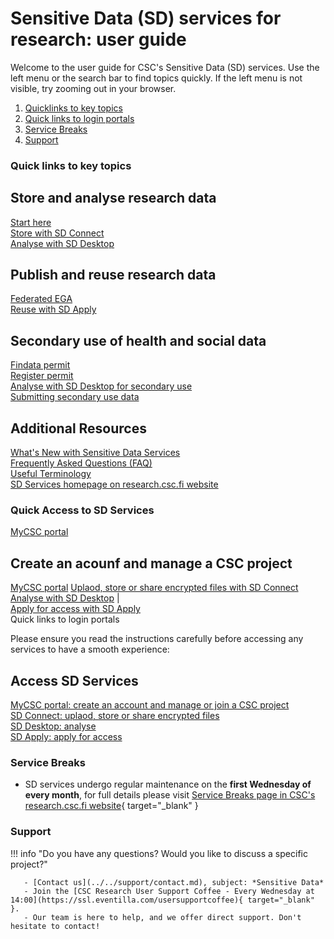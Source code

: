 
# Sensitive Data (SD) services for research: user guide

Welcome to the user guide for CSC's Sensitive Data (SD) services. Use the left menu or the search bar to find topics quickly. If the left menu is not visible, try zooming out in your browser.


1. [Quicklinks to key topics](#quick-links-to-key-topics) 
2. [Quick links to login portals](#quick-links-to-login-portals)
3. [Service Breaks](#service-breaks)
4. [Support](#suppport)




### Quick links to key topics

<div class="quick-links-container">
  <div class="quick-links-topic">
    <span class="quick-links-title"><h2>Store and analyse research data</h2></span>
    <div class="quick-links-item">
      <a class="quick-link" target="_self" href="sd-access/">Start here</a>
    </div>
    <div class="quick-links-item">
      <a class="quick-link" target="_self" href="sd_connect/">Store with SD Connect</a>
    </div>
    <div class="quick-links-item">
      <a class="quick-link" target="_self" href="sd_desktop/">Analyse with SD Desktop</a>
    </div>
  </div>
  <div class="quick-links-topic">
    <span class="quick-links-title"><h2>Publish and reuse research data</h2></span>
    <div class="quick-links-item">
      <a class="quick-link" target="_self" href="federatedega/">Federated EGA</a>
    </div>
    <div class="quick-links-item">
      <a class="quick-link" target="_self" href="sd-apply/">Reuse with SD Apply</a>
    </div>
  </div>
  <div class="quick-links-topic">
    <span class="quick-links-title"><h2>Secondary use of health and social data</h2></span>
    <div class="quick-links-item">
      <a class="quick-link" target="_self" href="findata-permit/">Findata permit</a>
    </div>
    <div class="quick-links-item">
      <a class="quick-link" target="_self" href="single-register-permit/">Register permit</a>
    </div>
    <div class="quick-links-item">
      <a class="quick-link" target="_self" href="sd-desktop-audited/">Analyse with SD Desktop for secondary use</a>
    </div>
    <div class="quick-links-item">
      <a class="quick-link" target="_self" href="single-register-submission/">Submitting secondary use data</a>
    </div>
  </div>
  <div class="quick-links-topic">
    <span class="quick-links-title"><h2>Additional Resources</h2></span>
    <div class="quick-links-item">
      <a class="quick-link" target="_self" href="../../support/wn/data-new/">What's New with Sensitive Data Services</a>
    </div>
    <div class="quick-links-item">
      <a class="quick-link" target="_self" href="../../support/faq/">Frequently Asked Questions (FAQ)</a>
    </div>
    <div class="quick-links-item">
      <a class="quick-link" target="_self" href="sd-terminology/">Useful Terminology</a>
     </div>
    <div class="quick-links-item">
      <a class="quick-link" target="_self" href="https://research.csc.fi/sensitive-data-services-for-research/">SD Services homepage on research.csc.fi website</a>
    </div>
  </div>
</div>



### Quick Access to SD Services  

<div class="quick-links-container">
  <div class="quick-links-topic">
    <div class="quick-links-item">
      <a class="quick-link" target="_blank" href="https://my.csc.fi/welcome">MyCSC portal</a>  
      <span class="quick-links-title"><h2>Create an acounf and manage a CSC project</h2></span>
    </div>
  </div>
</div>


<div class="quick-links-container">
  <div class="quick-links-topic">
    <div class="quick-links-item">
      <a class="quick-link" target="_blank" href="https://my.csc.fi/welcome">MyCSC portal</a>  
      <a class="quick-link" target="_blank" href="https://sd-connect.csc.fi/"> Uplaod, store or share encrypted files with SD Connect</a> 
    </div>
  </div>
</div>

<div class="quick-links-container">
  <div class="quick-links-topic">
    <div class="quick-links-item">
      <a class="quick-link" target="_blank" href="https://sd-desktop.csc.fi"> Analyse with SD Desktop</a> | 
    </div>
  </div>
</div

<div class="quick-links-container">
  <div class="quick-links-topic">
    <div class="quick-links-item">
      <a class="quick-link" target="_blank" href="https://sd-apply.csc.fi/"> Apply for access with SD Apply</a>  
    </div>
  </div>
</div



### Quick links to login portals

Please ensure you read the instructions carefully before accessing any services to have a smooth experience:

<div class="quick-links-container">
  <div class="quick-links-topic">
    <span class="quick-links-title"><h2>Access SD Services</h2></span>
    <div class="quick-links-item">
      <a class="quick-link" target="_blank" href="https://my.csc.fi/welcome">MyCSC portal: create an account and manage or join a CSC project</a>
    </div>
    <div class="quick-links-item">
      <a class="quick-link" target="_blank" href="https://sd-connect.csc.fi/">SD Connect: uplaod, store or share encrypted files</a>
    </div>
    <div class="quick-links-item">
      <a class="quick-link" target="_blank" href="https://sd-desktop.csc.fi">SD Desktop: analyse</a>
    </div>
    <div class="quick-links-item">
      <a class="quick-link" target="_blank" href="https://sd-apply.csc.fi/">SD Apply: apply for access</a>
    </div>
  </div>
</div>

### Service Breaks
   
* SD services undergo regular maintenance on the **first Wednesday of every month**, for full details please visit [Service Breaks page in CSC's research.csc.fi website](https://research.csc.fi/service-breaks){ target="_blank" } 


### Support

!!! info "Do you have any questions? Would you like to discuss a specific project?"
       
       - [Contact us](../../support/contact.md), subject: *Sensitive Data*
       - Join the [CSC Research User Support Coffee - Every Wednesday at 14:00](https://ssl.eventilla.com/usersupportcoffee){ target="_blank" }. 
       - Our team is here to help, and we offer direct support. Don't hesitate to contact!











